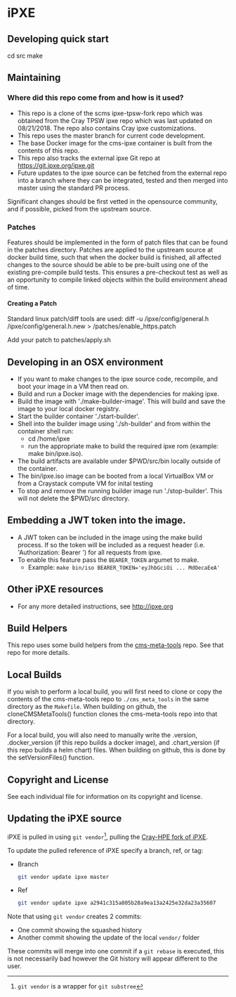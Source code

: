 # iPXE 

## Developing quick start

   cd src
   make

## Maintaining

### Where did this repo come from and how is it used?
- This repo is a clone of the scms ipxe-tpsw-fork repo which was obtained from the Cray TPSW ipxe repo which was last updated on 08/21/2018.  The repo also contains Cray ipxe customizations.
- This repo uses the master branch for current code development.
- The base Docker image for the cms-ipxe container is built from the contents of this repo.
- This repo also tracks the external ipxe Git repo at https://git.ipxe.org/ipxe.git
- Future updates to the ipxe source can be fetched from the external repo into a branch where they can be integrated, tested and then merged into master using the standard PR process.

Significant changes should be first vetted in the opensource community, and if possible, picked from the upstream
source.
### Patches
Features should be implemented in the form of patch files that can be found in the patches directory. Patches are
applied to the upstream source at docker build time, such that when the docker build is finished, all affected changes
to the source should be able to be pre-built using one of the existing pre-compile build tests. This ensures a
pre-checkout test as well as an opportunity to compile linked objects within the build environment ahead of time.

#### Creating a Patch
Standard linux patch/diff tools are used:
    diff -u /ipxe/config/general.h /ipxe/config/general.h.new > /patches/enable_https.patch

Add your patch to patches/apply.sh


## Developing in an OSX environment
- If you want to make changes to the ipxe source code, recompile, and boot your image in a VM then read on.
- Build and run a Docker image with the dependencies for making ipxe. 
- Build the image with './make-builder-image'.  This will build and save the image to your local docker registry.
- Start the builder container './start-builder'.
- Shell into the builder image using './sh-builder' and from within the container shell run:
  - cd /home/ipxe
  - run the appropriate make to build the required ipxe rom (example: make bin/ipxe.iso).
- The build artifacts are available under $PWD/src/bin locally outside of the container.
- The bin/ipxe.iso image can be booted from a local VirtualBox VM or from a Craystack compute VM for inital testing
- To stop and remove the running builder image run './stop-builder'.  This will not delete the $PWD/src directory.

## Embedding a JWT token into the image.
- A JWT token can be included in the image using the make build process. If so the token will be included as a request header (i.e. 'Authorization: Bearer <token>') for all requests from ipxe.
- To enable this feature pass the `BEARER_TOKEN` argumet to make.
  - Example: `make bin/iso BEARER_TOKEN='eyJhbGciOi ... MdOecaEeA'`

## Other iPXE resources
- For any more detailed instructions, see http://ipxe.org


## Build Helpers
This repo uses some build helpers from the 
[cms-meta-tools](https://github.com/Cray-HPE/cms-meta-tools) repo. See that repo for more details.

## Local Builds
If you wish to perform a local build, you will first need to clone or copy the contents of the
cms-meta-tools repo to `./cms_meta_tools` in the same directory as the `Makefile`. When building
on github, the cloneCMSMetaTools() function clones the cms-meta-tools repo into that directory.

For a local build, you will also need to manually write the .version, .docker_version (if this repo
builds a docker image), and .chart_version (if this repo builds a helm chart) files. When building
on github, this is done by the setVersionFiles() function.

## Copyright and License
See each individual file for information on its copyright and license.

## Updating the iPXE source

iPXE is pulled in using `git vendor`[^1], pulling the [Cray-HPE fork of iPXE](https://github.com/Cray-HPE/ipxe).

To update the pulled reference of iPXE specify a branch, ref, or tag:

- Branch

    ```bash
    git vendor update ipxe master
    ```

- Ref

    ```bash
    git vendor update ipxe a2941c315a805b28a9ea13a2425e32da23a35607
    ```

Note that using `git vendor` creates 2 commits:

  - One commit showing the squashed history
  - Another commit showing the update of the local `vendor/` folder

These commits will merge into one commit if a `git rebase` is executed, this is not necessarily bad however the Git history
will appear different to the user.

[^1]: `git vendor` is a wrapper for `git substree`
